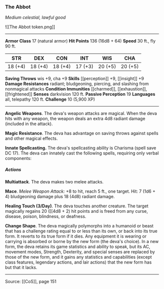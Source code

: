 ### The Abbot
_Medium celestial, lawful good_

![[The Abbot token.png]]


---

**Armor Class** 17 (natural armor)
**Hit Points** 136 (16d8 + 64)
**Speed** 30 ft., fly 90 ft.

| STR     | DEX     | CON     | INT     | WIS     | CHA     |
|---------|---------|---------|---------|---------|---------|
| 18 (+4) | 18 (+4) | 18 (+4) | 17 (+3) | 20 (+5) | 20 (+5) |

**Saving Throws** wis +9, cha +9
**Skills** [[perception]] +9, [[insight]] +9
**Damage Resistances** radiant; bludgeoning, piercing, and slashing from nonmagical attacks
**Condition Immunities** [[charmed]], [[exhaustion]], [[frightened]]
**Senses** darkvision 120 ft.
**Passive Perception** 19
**Languages** all, telepathy 120 ft.
**Challenge** 10 (5,900 XP)

---

**Angelic Weapons**. The deva's weapon attacks are magical. When the deva hits with any weapon, the weapon deals an extra 4d8 radiant damage (included in the attack).

**Magic Resistance**. The deva has advantage on saving throws against spells and other magical effects.

**Innate Spellcasting.** The deva's spellcasting ability is Charisma (spell save DC 17). The deva can innately cast the following spells, requiring only verbal components:

##### Actions
**Multiattack**. The deva makes two melee attacks.

**Mace**. _Melee Weapon Attack:_ +8 to hit, reach 5 ft., one target. Hit: 7 (1d6 + 4) bludgeoning damage plus 18 (4d8) radiant damage.

**Healing Touch (3/Day)**. The deva touches another creature. The target magically regains 20 ([[4d8 + 2) hit points and is freed from any curse, disease, poison, blindness, or deafness.

**Change Shape**. The deva magically polymorphs into a humanoid or beast that has a challenge rating equal to or less than its own, or back into its true form. It reverts to its true form if it dies. Any equipment it is wearing or carrying is absorbed or borne by the new form (the deva's choice). In a new form, the deva retains its game statistics and ability to speak, but its AC, movement modes, Strength, Dexterity, and special senses are replaced by those of the new form, and it gains any statistics and capabilities (except class features, legendary actions, and lair actions) that the new form has but that it lacks.


---

Source: [[CoS]], page 151